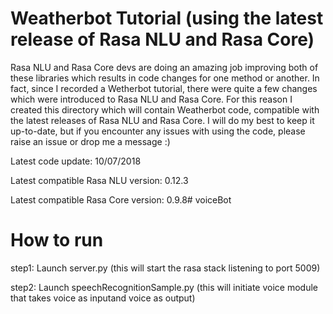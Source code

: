 # Weatherbot Tutorial (using the latest release of Rasa NLU and Rasa Core)

Rasa NLU and Rasa Core devs are doing an amazing job improving both of these libraries which results in code changes for one method or another. In fact, since I recorded a Wetherbot tutorial,
there were quite a few changes which were introduced to Rasa NLU and Rasa Core. For this reason I created this directory which will contain Weatherbot code, compatible with the latest
releases of Rasa NLU and Rasa Core. I will do my best to keep it up-to-date, but if you encounter any issues with using the code, please raise an issue or drop me a message :)

Latest code update: 10/07/2018

Latest compatible Rasa NLU version: 0.12.3

Latest compatible Rasa Core version: 0.9.8# voiceBot

# How to run

step1: Launch server.py (this will start the rasa stack listening to port 5009)

step2: Launch speechRecognitionSample.py (this will initiate voice module that takes voice as inputand voice as output)
